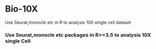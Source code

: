 # Bio-10X
Use Seurat,monocle etc in R to analysis 10X single cell dataset

### Use **Seurat**,**monocle** etc packages in R>=3.5 to analysis 10X single Cell
